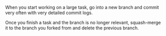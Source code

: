 When you start working on a large task, go into a new branch and commit very often with very detailed commit logs.

Once you finish a task and the branch is no longer relevant, squash-merge it to the branch you forked from and delete the previous branch.
